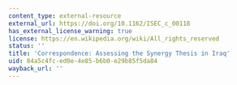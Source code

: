 ```yaml
---
content_type: external-resource
external_url: https://doi.org/10.1162/ISEC_c_00118
has_external_license_warning: true
license: https://en.wikipedia.org/wiki/All_rights_reserved
status: ''
title: 'Correspondence: Assessing the Synergy Thesis in Iraq'
uid: 84a5c4fc-ed0e-4e85-b6b0-e29b85f5da84
wayback_url: ''
---
```

